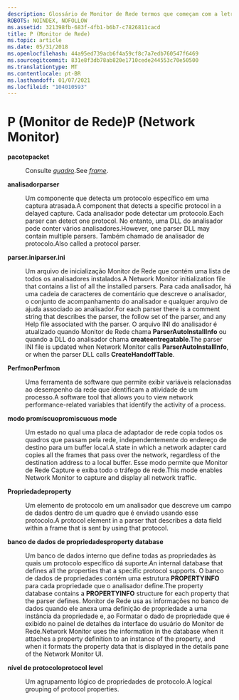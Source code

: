 ```yaml
---
description: Glossário de Monitor de Rede termos que começam com a letra P.
ROBOTS: NOINDEX, NOFOLLOW
ms.assetid: 321398fb-683f-4fb1-b6b7-c7826811cacd
title: P (Monitor de Rede)
ms.topic: article
ms.date: 05/31/2018
ms.openlocfilehash: 44a95ed739acb6f4a59cf8c7a7edb760547f6469
ms.sourcegitcommit: 831e8f3db78ab820e1710cede244553c70e50500
ms.translationtype: MT
ms.contentlocale: pt-BR
ms.lasthandoff: 01/07/2021
ms.locfileid: "104010593"
---
```

# <a name="p-network-monitor"></a><span data-ttu-id="629a6-103">P (Monitor de Rede)</span><span class="sxs-lookup"><span data-stu-id="629a6-103">P (Network Monitor)</span></span>

<dl> <dt>

<span data-ttu-id="629a6-104"><span id="_netmon_packet_gly"></span><span id="_NETMON_PACKET_GLY"></span>**pacote**</span><span class="sxs-lookup"><span data-stu-id="629a6-104"><span id="_netmon_packet_gly"></span><span id="_NETMON_PACKET_GLY"></span>**packet**</span></span>
</dt> <dd>

<span data-ttu-id="629a6-105">Consulte [*quadro*](f.md).</span><span class="sxs-lookup"><span data-stu-id="629a6-105">See [*frame*](f.md).</span></span>

</dd> <dt>

<span data-ttu-id="629a6-106"><span id="_netmon_parser_gly"></span><span id="_NETMON_PARSER_GLY"></span>**analisador**</span><span class="sxs-lookup"><span data-stu-id="629a6-106"><span id="_netmon_parser_gly"></span><span id="_NETMON_PARSER_GLY"></span>**parser**</span></span>
</dt> <dd>

<span data-ttu-id="629a6-107">Um componente que detecta um protocolo específico em uma captura atrasada.</span><span class="sxs-lookup"><span data-stu-id="629a6-107">A component that detects a specific protocol in a delayed capture.</span></span> <span data-ttu-id="629a6-108">Cada analisador pode detectar um protocolo.</span><span class="sxs-lookup"><span data-stu-id="629a6-108">Each parser can detect one protocol.</span></span> <span data-ttu-id="629a6-109">No entanto, uma DLL do analisador pode conter vários analisadores.</span><span class="sxs-lookup"><span data-stu-id="629a6-109">However, one parser DLL may contain multiple parsers.</span></span> <span data-ttu-id="629a6-110">Também chamado de analisador de protocolo.</span><span class="sxs-lookup"><span data-stu-id="629a6-110">Also called a protocol parser.</span></span>

</dd> <dt>

<span data-ttu-id="629a6-111"><span id="_netmon_parser.ini_gly"></span><span id="_NETMON_PARSER.INI_GLY"></span>**parser.ini**</span><span class="sxs-lookup"><span data-stu-id="629a6-111"><span id="_netmon_parser.ini_gly"></span><span id="_NETMON_PARSER.INI_GLY"></span>**parser.ini**</span></span>
</dt> <dd>

<span data-ttu-id="629a6-112">Um arquivo de inicialização Monitor de Rede que contém uma lista de todos os analisadores instalados.</span><span class="sxs-lookup"><span data-stu-id="629a6-112">A Network Monitor initialization file that contains a list of all the installed parsers.</span></span> <span data-ttu-id="629a6-113">Para cada analisador, há uma cadeia de caracteres de comentário que descreve o analisador, o conjunto de acompanhamento do analisador e qualquer arquivo de ajuda associado ao analisador.</span><span class="sxs-lookup"><span data-stu-id="629a6-113">For each parser there is a comment string that describes the parser, the follow set of the parser, and any Help file associated with the parser.</span></span> <span data-ttu-id="629a6-114">O arquivo INI do analisador é atualizado quando Monitor de Rede chama **ParserAutoInstallInfo** ou quando a DLL do analisador chama **createentregatable**.</span><span class="sxs-lookup"><span data-stu-id="629a6-114">The parser INI file is updated when Network Monitor calls **ParserAutoInstallInfo**, or when the parser DLL calls **CreateHandoffTable**.</span></span>

</dd> <dt>

<span data-ttu-id="629a6-115"><span id="_netmon_perfmon_gly"></span><span id="_NETMON_PERFMON_GLY"></span>**Perfmon**</span><span class="sxs-lookup"><span data-stu-id="629a6-115"><span id="_netmon_perfmon_gly"></span><span id="_NETMON_PERFMON_GLY"></span>**Perfmon**</span></span>
</dt> <dd>

<span data-ttu-id="629a6-116">Uma ferramenta de software que permite exibir variáveis relacionadas ao desempenho da rede que identificam a atividade de um processo.</span><span class="sxs-lookup"><span data-stu-id="629a6-116">A software tool that allows you to view network performance-related variables that identify the activity of a process.</span></span>

</dd> <dt>

<span data-ttu-id="629a6-117"><span id="_netmon_promiscuous_mode_gly"></span><span id="_NETMON_PROMISCUOUS_MODE_GLY"></span>**modo promíscuo**</span><span class="sxs-lookup"><span data-stu-id="629a6-117"><span id="_netmon_promiscuous_mode_gly"></span><span id="_NETMON_PROMISCUOUS_MODE_GLY"></span>**promiscuous mode**</span></span>
</dt> <dd>

<span data-ttu-id="629a6-118">Um estado no qual uma placa de adaptador de rede copia todos os quadros que passam pela rede, independentemente do endereço de destino para um buffer local.</span><span class="sxs-lookup"><span data-stu-id="629a6-118">A state in which a network adapter card copies all the frames that pass over the network, regardless of the destination address to a local buffer.</span></span> <span data-ttu-id="629a6-119">Esse modo permite que Monitor de Rede Capture e exiba todo o tráfego de rede.</span><span class="sxs-lookup"><span data-stu-id="629a6-119">This mode enables Network Monitor to capture and display all network traffic.</span></span>

</dd> <dt>

<span data-ttu-id="629a6-120"><span id="_netmon_property_gly"></span><span id="_NETMON_PROPERTY_GLY"></span>**Propriedade**</span><span class="sxs-lookup"><span data-stu-id="629a6-120"><span id="_netmon_property_gly"></span><span id="_NETMON_PROPERTY_GLY"></span>**property**</span></span>
</dt> <dd>

<span data-ttu-id="629a6-121">Um elemento de protocolo em um analisador que descreve um campo de dados dentro de um quadro que é enviado usando esse protocolo.</span><span class="sxs-lookup"><span data-stu-id="629a6-121">A protocol element in a parser that describes a data field within a frame that is sent by using that protocol.</span></span>

</dd> <dt>

<span data-ttu-id="629a6-122"><span id="_netmon_property_database_gly"></span><span id="_NETMON_PROPERTY_DATABASE_GLY"></span>**banco de dados de propriedades**</span><span class="sxs-lookup"><span data-stu-id="629a6-122"><span id="_netmon_property_database_gly"></span><span id="_NETMON_PROPERTY_DATABASE_GLY"></span>**property database**</span></span>
</dt> <dd>

<span data-ttu-id="629a6-123">Um banco de dados interno que define todas as propriedades às quais um protocolo específico dá suporte.</span><span class="sxs-lookup"><span data-stu-id="629a6-123">An internal database that defines all the properties that a specific protocol supports.</span></span> <span data-ttu-id="629a6-124">O banco de dados de propriedades contém uma estrutura **PROPERTYINFO** para cada propriedade que o analisador define.</span><span class="sxs-lookup"><span data-stu-id="629a6-124">The property database contains a **PROPERTYINFO** structure for each property that the parser defines.</span></span> <span data-ttu-id="629a6-125">Monitor de Rede usa as informações no banco de dados quando ele anexa uma definição de propriedade a uma instância da propriedade e, ao Formatar o dado de propriedade que é exibido no painel de detalhes da interface do usuário do Monitor de Rede.</span><span class="sxs-lookup"><span data-stu-id="629a6-125">Network Monitor uses the information in the database when it attaches a property definition to an instance of the property, and when it formats the property data that is displayed in the details pane of the Network Monitor UI.</span></span>

</dd> <dt>

<span data-ttu-id="629a6-126"><span id="_netmon_protocol_level_gly"></span><span id="_NETMON_PROTOCOL_LEVEL_GLY"></span>**nível de protocolo**</span><span class="sxs-lookup"><span data-stu-id="629a6-126"><span id="_netmon_protocol_level_gly"></span><span id="_NETMON_PROTOCOL_LEVEL_GLY"></span>**protocol level**</span></span>
</dt> <dd>

<span data-ttu-id="629a6-127">Um agrupamento lógico de propriedades de protocolo.</span><span class="sxs-lookup"><span data-stu-id="629a6-127">A logical grouping of protocol properties.</span></span>

</dd> </dl>

 

 



